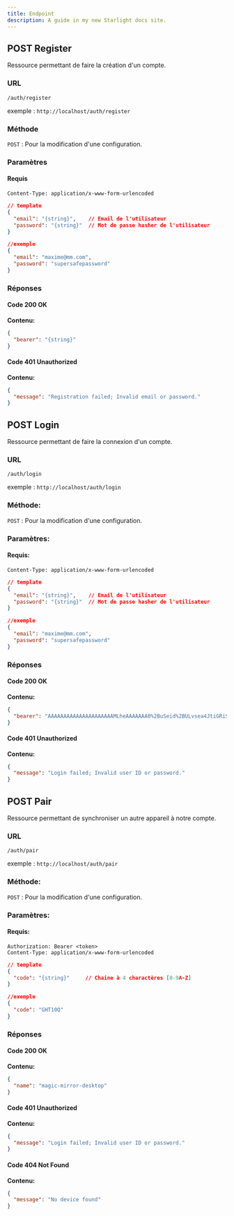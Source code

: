 ```yaml
---
title: Endpoint
description: A guide in my new Starlight docs site.
---
```


## POST Register
Ressource permettant de faire la création d'un compte.

### URL

`/auth/register`

exemple : `http://localhost/auth/register`

### Méthode

`POST` : Pour la modification d'une configuration.

### Paramètres
#### Requis

`Content-Type: application/x-www-form-urlencoded`

```json
// template
{
  "email": "{string}",    // Email de l'utilisateur
  "password": "{string}"  // Mot de passe hasher de l'utilisateur
}
```
```json
//exemple
{
  "email": "maxime@mm.com",
  "password": "supersafepassword"
}
```

### Réponses
#### Code 200 OK
**Contenu:** 
```json
{
  "bearer": "{string}"
}
```

#### Code 401 Unauthorized
**Contenu:**
```json
{
  "message": "Registration failed; Invalid email or password."
}
```

## POST Login
Ressource permettant de faire la connexion d'un compte.

### URL

`/auth/login`

exemple : `http://localhost/auth/login`

### Méthode:

`POST` : Pour la modification d'une configuration.

### Paramètres:
#### Requis:

`Content-Type: application/x-www-form-urlencoded`

```json
// template
{
  "email": "{string}",    // Email de l'utilisateur
  "password": "{string}"  // Mot de passe hasher de l'utilisateur
}
```
```json
//exemple
{
  "email": "maxime@mm.com",
  "password": "supersafepassword"
}
```


### Réponses
#### Code 200 OK
**Contenu:** 
```json
{
  "bearer": "AAAAAAAAAAAAAAAAAAAAAMLheAAAAAAA0%2BuSeid%2BULvsea4JtiGRiSDSJSI%3DEUifiRBkKG5E2XzMDjRfl76ZC9Ub0wnz4XsNiRVBChTYbJcE3F"
}
```

#### Code 401 Unauthorized
**Contenu:**
```json
{
  "message": "Login failed; Invalid user ID or password."
}
```

## POST Pair
Ressource permettant de synchroniser un autre appareil à notre compte.

### URL

`/auth/pair`

exemple : `http://localhost/auth/pair`

### Méthode:

`POST` : Pour la modification d'une configuration.

### Paramètres:
#### Requis:
`Authorization: Bearer <token>`  
`Content-Type: application/x-www-form-urlencoded`

```json
// template
{
  "code": "{string}"     // Chaine à 4 charactères [0-9A-Z]
}
```
```json
//exemple
{
  "code": "GHT10Q"
}
```


### Réponses
#### Code 200 OK
**Contenu:** 
```json
{
  "name": "magic-mirror-desktop"
}
```

#### Code 401 Unauthorized
**Contenu:**
```json
{
  "message": "Login failed; Invalid user ID or password."
}
```

#### Code 404 Not Found
**Contenu:**
```json
{
  "message": "No device found"
}
```